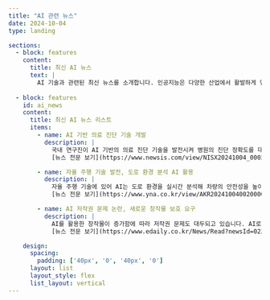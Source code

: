 ```yaml
---
title: "AI 관련 뉴스"
date: 2024-10-04
type: landing

sections:
  - block: features
    content:
      title: 최신 AI 뉴스
      text: |
        AI 기술과 관련된 최신 뉴스를 소개합니다. 인공지능은 다양한 산업에서 활발하게 연구되고 있으며, 아래는 최근에 발생한 주요 뉴스입니다.
        
  - block: features
    id: ai_news
    content:
      title: 최신 AI 뉴스 리스트
      items:
        - name: AI 기반 의료 진단 기술 개발
          description: |
            국내 연구진이 AI 기반의 의료 진단 기술을 발전시켜 병원의 진단 정확도를 대폭 향상시켰습니다. 이를 통해 환자의 예후를 더 정밀하게 예측할 수 있게 되었습니다.
            [뉴스 전문 보기](https://www.newsis.com/view/NISX20241004_0002908176)

        - name: 자율 주행 기술 발전, 도로 환경 분석 AI 활용
          description: |
            자율 주행 기술에 있어 AI는 도로 환경을 실시간 분석해 차량의 안전성을 높이는 데 중요한 역할을 하고 있습니다. 특히 급변하는 교통 상황에도 대응할 수 있는 기술로 주목받고 있습니다.
            [뉴스 전문 보기](https://www.yna.co.kr/view/AKR20241004002000091?input=1195m)

        - name: AI 저작권 문제 논란, 새로운 창작물 보호 요구
          description: |
            AI를 활용한 창작물이 증가함에 따라 저작권 문제도 대두되고 있습니다. AI로 생성된 창작물을 보호하고 관리하기 위한 법적 제도 정비가 필요한 시점입니다.
            [뉴스 전문 보기](https://www.edaily.co.kr/News/Read?newsId=02296006639049640&mediaCodeNo=257&OutLnkChk=Y)

    design:
      spacing:
        padding: ['40px', '0', '40px', '0']
      layout: list
      layout_style: flex
      list_layout: vertical
---
```

